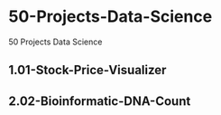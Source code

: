 # 50-Projects-Data-Science

50 Projects Data Science

## 1.01-Stock-Price-Visualizer

## 2.02-Bioinformatic-DNA-Count
